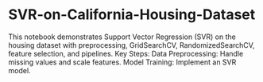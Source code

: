 # SVR-on-California-Housing-Dataset
This notebook demonstrates Support Vector Regression (SVR) on the housing dataset with preprocessing, GridSearchCV, RandomizedSearchCV, feature selection, and pipelines.  Key Steps:  Data Preprocessing: Handle missing values and scale features. Model Training: Implement an SVR model.
